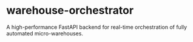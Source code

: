 # warehouse-orchestrator
A high-performance FastAPI backend for real-time orchestration of fully automated micro-warehouses.

